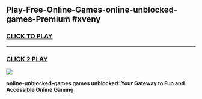 
## Play-Free-Online-Games-online-unblocked-games-Premium #xveny
<h3>
<a href="https://premium.freeplayer.one?title=online-unblocked-games&ref=8M">CLICK TO PLAY</a></h3>
<hr>

<h3>
<a href="https://premium.freeplayer.one?title=online-unblocked-games&ref=8M">CLICK 2 PLAY</a>
  
</h3>

<a href="https://premium.freeplayer.one?title=online-unblocked-games&ref=8M"><img src="https://clearcache.store/games.png"></a>


**online-unblocked-games games unblocked: Your Gateway to Fun and Accessible Online Gaming**

